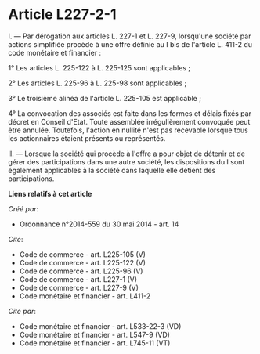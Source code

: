 # Article L227-2-1

I. ― Par dérogation aux articles L. 227-1 et L. 227-9, lorsqu'une société par actions simplifiée procède à une offre définie
au I bis de l'article L. 411-2 du code monétaire et financier : 

1° Les articles L. 225-122 à L. 225-125 sont applicables ; 

2° Les articles L. 225-96 à L. 225-98 sont applicables ; 

3° Le troisième alinéa de l'article L. 225-105 est applicable ; 

4° La convocation des associés est faite dans les formes et délais fixés par décret en Conseil d'Etat. Toute assemblée
irrégulièrement convoquée peut être annulée. Toutefois, l'action en nullité n'est pas recevable lorsque tous les actionnaires
étaient présents ou représentés. 

II. ― Lorsque la société qui procède à l'offre a pour objet de détenir et de gérer des participations dans une autre société,
les dispositions du I sont également applicables à la société dans laquelle elle détient des participations.

**Liens relatifs à cet article**

_Créé par_:

  - Ordonnance n°2014-559 du 30 mai 2014 - art. 14

_Cite_:

  - Code de commerce - art. L225-105 (V)
  - Code de commerce - art. L225-122 (V)
  - Code de commerce - art. L225-96 (V)
  - Code de commerce - art. L227-1 (V)
  - Code de commerce - art. L227-9 (V)
  - Code monétaire et financier - art. L411-2

_Cité par_:

  - Code monétaire et financier - art. L533-22-3 (VD)
  - Code monétaire et financier - art. L547-9 (VD)
  - Code monétaire et financier - art. L745-11 (VT)
